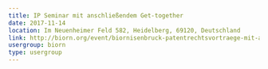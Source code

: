 ```yaml
---
title: IP Seminar mit anschließendem Get-together
date: 2017-11-14
location: Im Neuenheimer Feld 582, Heidelberg, 69120, Deutschland
link: http://biorn.org/event/biornisenbruck-patentrechtsvortraege-mit-anschliessendem-get-together/
usergroup: biorn
type: usergroup
---
```

